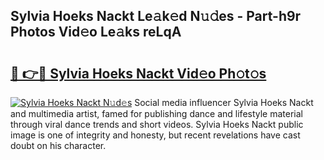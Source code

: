 ## Sylvia Hoeks Nackt Le𝚊k𝚎d N𝚞𝚍es - Part-h9r Photos Vid𝚎o Le𝚊ks reLqA

# <h2><a href="http://fb8vy0.evod.top/?m=Sylvia+Hoeks+Nackt">🔗 👉🔴 Sylvia Hoeks Nackt Vid𝚎o Ph𝚘t𝚘s</a></h2>

[![Sylvia Hoeks Nackt N𝚞d𝚎s](https://i.imgur.com/8V9OHl7.gif)](http://fb8vy0.evod.top/?m=Sylvia+Hoeks+Nackt)
Social media influencer Sylvia Hoeks Nackt and multimedia artist, famed for publishing dance and lifestyle material through viral dance trends and short videos. Sylvia Hoeks Nackt public image is one of integrity and honesty, but recent revelations have cast doubt on his character. 
